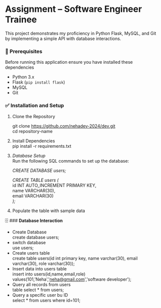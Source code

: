 # Assignment – Software Engineer Trainee
This project demonstrates my proficiency in Python Flask, MySQL, and Git by implementing a simple API with database interactions.
### 🚀 Prerequisites
Before running this application ensure you have installed these dependencies
- Python 3.x
- Flask (`pip install flask`)
- MySQL
- Git
### ✅ Installation and Setup
1. Clone the Repository

   git clone https://github.com/nehadev-2024/dev.git  
   cd repository-name
   
2. Install Dependencies  
   pip install -r requirements.txt
3. *Database Setup*    
   Run the following SQL commands to set up the database:  

   *CREATE DATABASE users;*    
   
   *CREATE TABLE users (*  
       id INT AUTO_INCREMENT PRIMARY KEY,    
       name VARCHAR(30),    
       email VARCHAR(30)    
   *);*

4. Populate the table with sample data

🗄️ ### **Database Interaction**

- Create Database  
  create database users;    
- switch database  
   use users;  
- Create users table  
  create table users(id int primary key, name varchar(30), email varchar(30), role varchar(30));  
- Insert data into users table  
  insert into users(id,name,email,role) values(101,'Neha','neha@gmail.com','software developer');  
- Query all records from users  
  table  select * from users;  
- Query a specific user bu ID  
  select * from users where id=101;   


     

